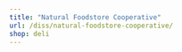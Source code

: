 ```yaml
---
title: "Natural Foodstore Cooperative"
url: /diss/natural-foodstore-cooperative/
shop: deli
---
```

